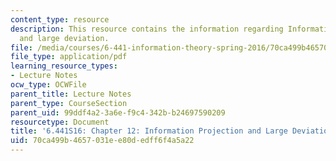 ```yaml
---
content_type: resource
description: This resource contains the information regarding Information projection
  and large deviation.
file: /media/courses/6-441-information-theory-spring-2016/70ca499b4657031ee80dedff6f4a5a22_MIT6_441S16_chapter_12.pdf
file_type: application/pdf
learning_resource_types:
- Lecture Notes
ocw_type: OCWFile
parent_title: Lecture Notes
parent_type: CourseSection
parent_uid: 99ddf4a2-3a6e-f9c4-342b-b24697590209
resourcetype: Document
title: '6.441S16: Chapter 12: Information Projection and Large Deviation'
uid: 70ca499b-4657-031e-e80d-edff6f4a5a22
---
```

